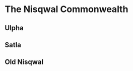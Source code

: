 <!-- TITLE: Locations -->
<!-- SUBTITLE: A quick summary of Locations -->

# The Nisqwal Commonwealth
## Ulpha
## Satla
## Old Nisqwal

